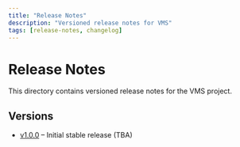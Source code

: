 ```yaml
---
title: "Release Notes"
description: "Versioned release notes for VMS"
tags: [release-notes, changelog]
---
```


# Release Notes

This directory contains versioned release notes for the VMS project.

## Versions

- [v1.0.0](v1.0.0.md) – Initial stable release (TBA)



